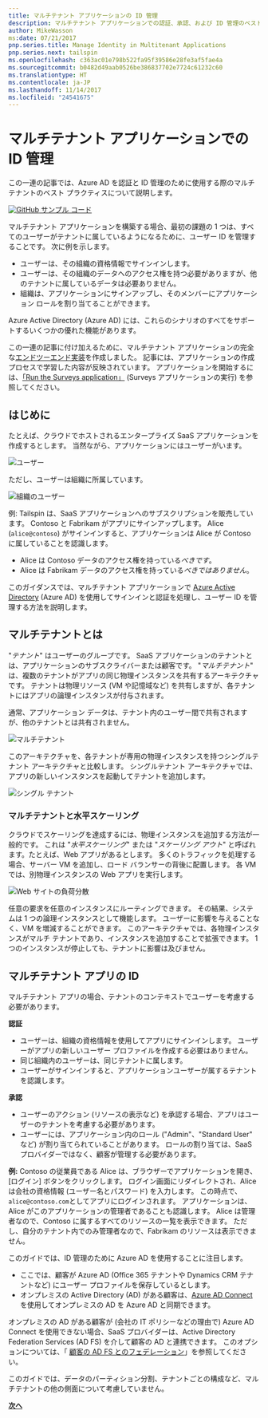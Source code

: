 ```yaml
---
title: マルチテナント アプリケーションの ID 管理
description: マルチテナント アプリケーションでの認証、承認、および ID 管理のベスト プラクティス。
author: MikeWasson
ms:date: 07/21/2017
pnp.series.title: Manage Identity in Multitenant Applications
pnp.series.next: tailspin
ms.openlocfilehash: c363ac01e798b522fa95f39586e28fe3af5fae4a
ms.sourcegitcommit: b0482d49aab0526be386837702e7724c61232c60
ms.translationtype: HT
ms.contentlocale: ja-JP
ms.lasthandoff: 11/14/2017
ms.locfileid: "24541675"
---
```

# <a name="manage-identity-in-multitenant-applications"></a>マルチテナント アプリケーションでの ID 管理

この一連の記事では、Azure AD を認証と ID 管理のために使用する際のマルチテナントのベスト プラクティスについて説明します。

[![GitHub](../_images/github.png) サンプル コード][sample application]

マルチテナント アプリケーションを構築する場合、最初の課題の 1 つは、すべてのユーザーがテナントに属しているようになるために、ユーザー ID を管理することです。 次に例を示します。

* ユーザーは、その組織の資格情報でサインインします。
* ユーザーは、その組織のデータへのアクセス権を持つ必要がありますが、他のテナントに属しているデータは必要ありません。
* 組織は、アプリケーションにサインアップし、そのメンバーにアプリケーション ロールを割り当てることができます。

Azure Active Directory (Azure AD) には、これらのシナリオのすべてをサポートするいくつかの優れた機能があります。

この一連の記事に付け加えるために、マルチテナント アプリケーションの完全な[エンドツーエンド実装][sample application]を作成しました。 記事には、アプリケーションの作成プロセスで学習した内容が反映されています。 アプリケーションを開始するには、[「Run the Surveys application」][running-the-app] (Surveys アプリケーションの実行) を参照してください。

## <a name="introduction"></a>はじめに

たとえば、クラウドでホストされるエンタープライズ SaaS アプリケーションを作成するとします。 当然ながら、アプリケーションにはユーザーがいます。

![ユーザー](./images/users.png)

ただし、ユーザーは組織に所属しています。

![組織のユーザー](./images/org-users.png)

例: Tailspin は、SaaS アプリケーションへのサブスクリプションを販売しています。 Contoso と Fabrikam がアプリにサインアップします。 Alice (`alice@contoso`) がサインインすると、アプリケーションは Alice が Contoso に属していることを認識します。

* Alice は Contoso データのアクセス権を持っている*べきです*。
* Alice は Fabrikam データのアクセス権を持っている*べきではありません*。

このガイダンスでは、マルチテナント アプリケーションで [Azure Active Directory][AzureAD] (Azure AD) を使用してサインインと認証を処理し、ユーザー ID を管理する方法を説明します。

## <a name="what-is-multitenancy"></a>マルチテナントとは
"*テナント*" はユーザーのグループです。 SaaS アプリケーションのテナントとは、アプリケーションのサブスクライバーまたは顧客です。 "*マルチテナント*" は、複数のテナントがアプリの同じ物理インスタンスを共有するアーキテクチャです。 テナントは物理リソース (VM や記憶域など) を共有しますが、各テナントにはアプリの論理インスタンスが付与されます。

通常、アプリケーション データは、テナント内のユーザー間で共有されますが、他のテナントとは共有されません。

![マルチテナント](./images/multitenant.png)

このアーキテクチャを、各テナントが専用の物理インスタンスを持つシングルテナント アーキテクチャと比較します。 シングルテナント アーキテクチャでは、アプリの新しいインスタンスを起動してテナントを追加します。

![シングル テナント](./images/single-tenant.png)

### <a name="multitenancy-and-horizontal-scaling"></a>マルチテナントと水平スケーリング
クラウドでスケーリングを達成するには、物理インスタンスを追加する方法が一般的です。 これは "*水平スケーリング*" または "*スケーリング アウト*" と呼ばれます。たとえば、Web アプリがあるとします。 多くのトラフィックを処理する場合、サーバー VM を追加し、ロード バランサーの背後に配置します。 各 VM では、別物理インスタンスの Web アプリを実行します。

![Web サイトの負荷分散](./images/load-balancing.png)

任意の要求を任意のインスタンスにルーティングできます。 その結果、システムは 1 つの論理インスタンスとして機能します。 ユーザーに影響を与えることなく、VM を増減することができます。 このアーキテクチャでは、各物理インスタンスがマルチ テナントであり、インスタンスを追加することで拡張できます。 1 つのインスタンスが停止しても、テナントに影響は及びません。

## <a name="identity-in-a-multitenant-app"></a>マルチテナント アプリの ID
マルチテナント アプリの場合、テナントのコンテキストでユーザーを考慮する必要があります。

**認証**

* ユーザーは、組織の資格情報を使用してアプリにサインインします。 ユーザーがアプリの新しいユーザー プロファイルを作成する必要はありません。
* 同じ組織内のユーザーは、同じテナントに属します。
* ユーザーがサインインすると、アプリケーションユーザーが属するテナントを認識します。

**承認**

* ユーザーのアクション (リソースの表示など) を承認する場合、アプリはユーザーのテナントを考慮する必要があります。
* ユーザーには、アプリケーション内のロール ("Admin"、"Standard User" など) が割り当てられていることがあります。 ロールの割り当ては、SaaS プロバイダーではなく、顧客が管理する必要があります。

**例:** Contoso の従業員である Alice は、ブラウザーでアプリケーションを開き、[ログイン] ボタンをクリックします。 ログイン画面にリダイレクトされ、Alice は会社の資格情報 (ユーザー名とパスワード) を入力します。 この時点で、 `alice@contoso.com`としてアプリにログインされます。 アプリケーションは、Alice がこのアプリケーションの管理者であることも認識します。 Alice は管理者なので、Contoso に属するすべてのリソースの一覧を表示できます。 ただし、自分のテナント内でのみ管理者なので、Fabrikam のリソースは表示できません。

このガイドでは、ID 管理のために Azure AD を使用することに注目します。

* ここでは、顧客が Azure AD (Office 365 テナントや Dynamics CRM テナントなど) にユーザー プロファイルを保存しているとします。
* オンプレミスの Active Directory (AD) がある顧客は、[Azure AD Connect][ADConnect] を使用してオンプレミスの AD を Azure AD と同期できます。

オンプレミスの AD がある顧客が (会社の IT ポリシーなどの理由で) Azure AD Connect を使用できない場合、SaaS プロバイダーは、Active Directory Federation Services (AD FS) を介して顧客の AD と連携できます。 このオプションについては、「 [顧客の AD FS とのフェデレーション]」を参照してください。

このガイドでは、データのパーティション分割、テナントごとの構成など、マルチテナントの他の側面について考慮していません。

[**次へ**][tailpin]



<!-- Links -->
[ADConnect]: /azure/active-directory/active-directory-aadconnect
[AzureAD]: /azure/active-directory

[顧客の AD FS とのフェデレーション]: adfs.md
[tailpin]: tailspin.md

[running-the-app]: ./run-the-app.md
[sample application]: https://github.com/mspnp/multitenant-saas-guidance
